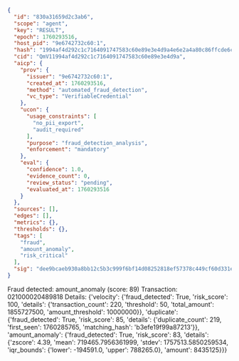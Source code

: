 ```json
{
  "id": "830a31659d2c3ab6",
  "scope": "agent",
  "key": "RESULT",
  "epoch": 1760293516,
  "host_pid": "9e6742732c60:1",
  "hash": "1994af4d292c1c7164091747583c60e89e3e4d9a4e6e2a4a80c86ffcde6ce032",
  "cid": "QmV11994af4d292c1c7164091747583c60e89e3e4d9a",
  "aicp": {
    "prov": {
      "issuer": "9e6742732c60:1",
      "created_at": 1760293516,
      "method": "automated_fraud_detection",
      "vc_type": "VerifiableCredential"
    },
    "ucon": {
      "usage_constraints": [
        "no_pii_export",
        "audit_required"
      ],
      "purpose": "fraud_detection_analysis",
      "enforcement": "mandatory"
    },
    "eval": {
      "confidence": 1.0,
      "evidence_count": 0,
      "review_status": "pending",
      "evaluated_at": 1760293516
    }
  },
  "sources": [],
  "edges": [],
  "metrics": {},
  "thresholds": {},
  "tags": [
    "fraud",
    "amount_anomaly",
    "risk_critical"
  ],
  "sig": "dee9bcaeb930a8bb12c5b3c999f6bf14d08252818ef57378c449cf60d331ec72"
}
```

Fraud detected: amount_anomaly (score: 89)
Transaction: 021000020489818
Details: {'velocity': {'fraud_detected': True, 'risk_score': 100, 'details': {'transaction_count': 220, 'threshold': 50, 'total_amount': 1855727500, 'amount_threshold': 10000000}}, 'duplicate': {'fraud_detected': True, 'risk_score': 85, 'details': {'duplicate_count': 219, 'first_seen': 1760285765, 'matching_hash': 'b3efe19f99a87213'}}, 'amount_anomaly': {'fraud_detected': True, 'risk_score': 83, 'details': {'zscore': 4.39, 'mean': 719465.7956361999, 'stdev': 1757513.5850259534, 'iqr_bounds': {'lower': -194591.0, 'upper': 788265.0}, 'amount': 8435125}}}